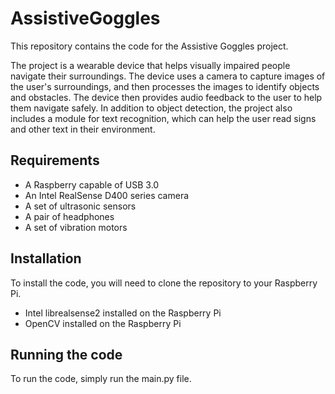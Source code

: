 # AssistiveGoggles
This repository contains the code for the Assistive Goggles project. 

The project is a wearable device that helps visually impaired people navigate their surroundings. 
The device uses a camera to capture images of the user's surroundings, and then processes the images to identify objects and obstacles. The device then provides audio feedback to the user to help them navigate safely.
In addition to object detection, the project also includes a module for text recognition, which can help the user read signs and other text in their environment.

## Requirements
- A Raspberry capable of USB 3.0
- An Intel RealSense D400 series camera
- A set of ultrasonic sensors
- A pair of headphones
- A set of vibration motors


## Installation
To install the code, you will need to clone the repository to your Raspberry Pi.

- Intel librealsense2 installed on the Raspberry Pi
- OpenCV installed on the Raspberry Pi


## Running the code
To run the code, simply run the main.py file.
